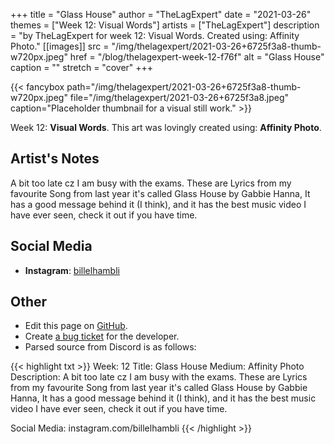 +++
title =       "Glass House"
author =      "TheLagExpert"
date =        "2021-03-26"
themes =      ["Week 12: Visual Words"]
artists =     ["TheLagExpert"]
description = "by TheLagExpert for week 12: Visual Words. Created using: Affinity Photo."
[[images]]
      src = "/img/thelagexpert/2021-03-26+6725f3a8-thumb-w720px.jpeg"
      href = "/blog/thelagexpert-week-12-f76f"
      alt = "Glass House"
      caption = ""
      stretch = "cover"
+++

{{< fancybox path="/img/thelagexpert/2021-03-26+6725f3a8-thumb-w720px.jpeg" file="/img/thelagexpert/2021-03-26+6725f3a8.jpeg" caption="Placeholder thumbnail for a visual still work." >}}


Week 12: **Visual Words**. This art was lovingly created using: **Affinity Photo**.

## Artist's Notes

A bit too late cz I am busy with the exams. These are Lyrics from my favourite Song from last year it's called Glass House by Gabbie Hanna, It has a good message behind it (I think), and it has the best music video I have ever seen, check it out if you have time.

## Social Media

- **Instagram**: <a href='https://instagram.com/billelhambli' target='_blank'>billelhambli</a>

## Other

- Edit this page on [GitHub](https://github.com/teaminkling/web-refresh/edit/main/content/blog/thelagexpert-week-12-f76f.md).
- Create [a bug ticket](https://github.com/teaminkling/web-refresh/issues/new?assignees=&labels=bug&template=problem-report.md&title=) for the developer.
- Parsed source from Discord is as follows:

{{< highlight txt >}}
Week: 12
Title: Glass House
Medium: Affinity Photo
Description:
 A bit too late cz I am busy with the exams. These are Lyrics from my favourite Song from last year it's called Glass House by Gabbie Hanna, It has a good message behind it (I think), and it has the best music video I have ever seen, check it out if you have time.

Social Media: instagram.com/billelhambli
{{< /highlight >}}